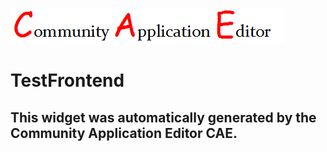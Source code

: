 ![CAE](https://github.com/TestSomeOrg/frontendComponent-TestFrontend/blob/gh-pages/img/logo.png)  

TestFrontend
===================


This widget was automatically generated by the Community Application Editor CAE.  
---------------
